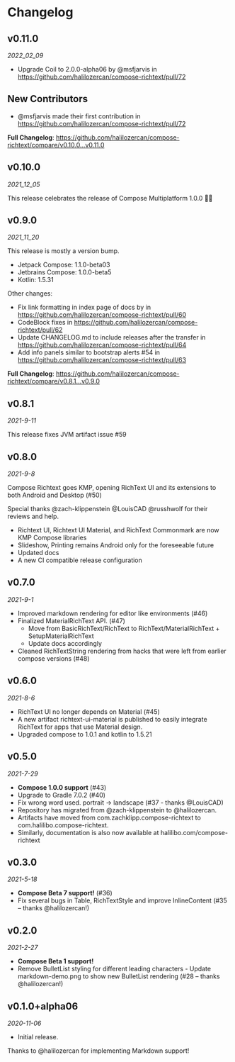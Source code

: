 Changelog
=========

v0.11.0
------

_2022_02_09_

* Upgrade Coil to 2.0.0-alpha06 by @msfjarvis in https://github.com/halilozercan/compose-richtext/pull/72

## New Contributors
* @msfjarvis made their first contribution in https://github.com/halilozercan/compose-richtext/pull/72

**Full Changelog**: https://github.com/halilozercan/compose-richtext/compare/v0.10.0...v0.11.0

v0.10.0
------

_2021_12_05_

This release celebrates the release of Compose Multiplatform 1.0.0 🎉🥳

v0.9.0
------

_2021_11_20_

This release is mostly a version bump.
- Jetpack Compose: 1.1.0-beta03
- Jetbrains Compose: 1.0.0-beta5
- Kotlin: 1.5.31

Other changes:

* Fix link formatting in index page of docs by in https://github.com/halilozercan/compose-richtext/pull/60
* CodeBlock fixes in https://github.com/halilozercan/compose-richtext/pull/62
* Update CHANGELOG.md to include releases after the transfer in https://github.com/halilozercan/compose-richtext/pull/64
* Add info panels similar to bootstrap alerts #54 in https://github.com/halilozercan/compose-richtext/pull/63


**Full Changelog**: https://github.com/halilozercan/compose-richtext/compare/v0.8.1...v0.9.0

v0.8.1
------

_2021-9-11_

This release fixes JVM artifact issue #59

v0.8.0
------

_2021-9-8_

Compose Richtext goes KMP, opening RichText UI and its extensions to both Android and Desktop (#50)

Special thanks @zach-klippenstein @LouisCAD @russhwolf for their reviews and help.

* Richtext UI, Richtext UI Material, and RichText Commonmark are now KMP Compose libraries
* Slideshow, Printing remains Android only for the foreseeable future
* Updated docs
* A new CI compatible release configuration

v0.7.0
------

_2021-9-1_

* Improved markdown rendering for editor like environments (#46)
* Finalized MaterialRichText API. (#47)
  * Move from BasicRichText/RichText to RichText/MaterialRichText + SetupMaterialRichText
  * Update docs accordingly
* Cleaned RichTextString rendering from hacks that were left from earlier compose versions (#48)

v0.6.0
------

_2021-8-6_

* RichText UI no longer depends on Material (#45)
* A new artifact richtext-ui-material is published to easily integrate RichText for apps that use Material design.
* Upgraded compose to 1.0.1 and kotlin to 1.5.21

v0.5.0
------

_2021-7-29_

* **Compose 1.0.0 support** (#43)
* Upgrade to Gradle 7.0.2 (#40)
* Fix wrong word used. portrait -> landscape (#37 - thanks @LouisCAD)
* Repository has migrated from @zach-klippenstein to @halilozercan.
* Artifacts have moved from com.zachklipp.compose-richtext to com.halilibo.compose-richtext.
* Similarly, documentation is also now available at halilibo.com/compose-richtext

v0.3.0
------

_2021-5-18_

* **Compose Beta 7 support!** (#36)
* Fix several bugs in Table, RichTextStyle and improve InlineContent (#35 – thanks @halilozercan!)

v0.2.0
------

_2021-2-27_

* **Compose Beta 1 support!**
* Remove BulletList styling for different leading characters - Update markdown-demo.png to show new
  BulletList rendering (#28 – thanks @halilozercan!)

v0.1.0+alpha06
--------------

_2020-11-06_

* Initial release.

Thanks to @halilozercan for implementing Markdown support!
